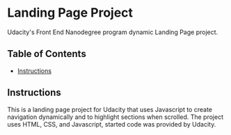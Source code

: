 # Landing Page Project

Udacity's Front End Nanodegree program dynamic Landing Page project.

## Table of Contents

* [Instructions](#instructions)

## Instructions

This is a landing page project for Udacity that uses Javascript to create navigation dynamically and to highlight sections when scrolled. The project uses HTML, CSS, and Javascript, started code was provided by Udacity.
